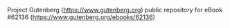 Project Gutenberg (https://www.gutenberg.org) public repository for eBook #62136 (https://www.gutenberg.org/ebooks/62136)
